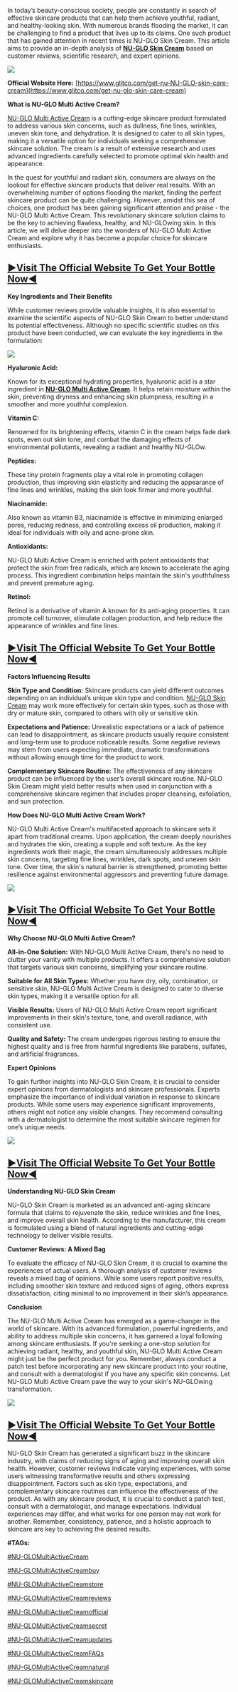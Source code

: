 In today’s beauty-conscious society, people are constantly in search of effective skincare products that can help them achieve youthful, radiant, and healthy-looking skin. With numerous brands flooding the market, it can be challenging to find a product that lives up to its claims. One such product that has gained attention in recent times is NU-GLO Skin Cream. This article aims to provide an in-depth analysis of [**NU-GLO Skin Cream**](https://sites.google.com/view/nu-glo-multi-active-cream-unlo/home) based on customer reviews, scientific research, and expert opinions.

[![](https://blogger.googleusercontent.com/img/b/R29vZ2xl/AVvXsEiULjCHb_AOHNxBBZm1g2iTSbXYB8ZY7IbTV77bNRJymEBO83PuaXLoq7L4TeOPp-aUbEPuTMpatTJ8oyqdyz5Ten-G71sRgOoP4vynB5opy1IEActkLYU3RB4BTEvnMUbvkPKiZfXnVh7q4o4NsnH6xpP679-YPgHIPsJDjnXp3ZLZ4Pv5n0NaJq5qeJc/w640-h404/Screenshot%20(710).png)](https://www.glitco.com/get-nu-glo-skin-care-cream)

**Official Website Here:** [https://www.glitco.com/get-nu-NU-GLO-skin-care-cream](https://www.glitco.com/get-nu-glo-skin-care-cream)

**What is NU-GLO Multi Active Cream?**

[NU-GLO Multi Active Cream](https://groups.google.com/g/nu-glo-multi-active-cream/c/Xx8y0o170ko) is a cutting-edge skincare product formulated to address various skin concerns, such as dullness, fine lines, wrinkles, uneven skin tone, and dehydration. It is designed to cater to all skin types, making it a versatile option for individuals seeking a comprehensive skincare solution. The cream is a result of extensive research and uses advanced ingredients carefully selected to promote optimal skin health and appearance.

In the quest for youthful and radiant skin, consumers are always on the lookout for effective skincare products that deliver real results. With an overwhelming number of options flooding the market, finding the perfect skincare product can be quite challenging. However, amidst this sea of choices, one product has been gaining significant attention and praise - the NU-GLO Multi Active Cream. This revolutionary skincare solution claims to be the key to achieving flawless, healthy, and NU-GLOwing skin. In this article, we will delve deeper into the wonders of NU-GLO Multi Active Cream and explore why it has become a popular choice for skincare enthusiasts.

[►Visit The Official Website To Get Your Bottle Now◄](https://www.glitco.com/get-nu-glo-skin-care-cream)
--------------------------------------------------------------------------------------------------------

**Key Ingredients and Their Benefits**

While customer reviews provide valuable insights, it is also essential to examine the scientific aspects of NU-GLO Skin Cream to better understand its potential effectiveness. Although no specific scientific studies on this product have been conducted, we can evaluate the key ingredients in the formulation:

[![](https://blogger.googleusercontent.com/img/b/R29vZ2xl/AVvXsEgJFKjRQk6CvTd25C0zitpfE3Q3ZI9EBGIpwdd42NVQubJLGpXJIhQ6s7lCREredJGkA1vqqeGpidkq8FJkcBWXp0a2e63qmcWgEvTuuwF-ViZvzztzf-oe9Jg7R5BWEYBKEez-0wM1isF3rfPiIieHlt57TADSZOOTDlcUDoIizYdyjwGw45paI7Fwt6I/w640-h400/Screenshot%20(709).png)](https://www.glitco.com/get-nu-glo-skin-care-cream)

**Hyaluronic Acid:**

Known for its exceptional hydrating properties, hyaluronic acid is a star ingredient in **[NU-GLO Multi Active Cream](https://colab.research.google.com/drive/1OLhMvrzFRNQXktIJHlsJp8vH1iFyc_0O?usp=sharing)**. It helps retain moisture within the skin, preventing dryness and enhancing skin plumpness, resulting in a smoother and more youthful complexion.

**Vitamin C:**

Renowned for its brightening effects, vitamin C in the cream helps fade dark spots, even out skin tone, and combat the damaging effects of environmental pollutants, revealing a radiant and healthy NU-GLOw.

**Peptides:**

These tiny protein fragments play a vital role in promoting collagen production, thus improving skin elasticity and reducing the appearance of fine lines and wrinkles, making the skin look firmer and more youthful.

**Niacinamide:**

Also known as vitamin B3, niacinamide is effective in minimizing enlarged pores, reducing redness, and controlling excess oil production, making it ideal for individuals with oily and acne-prone skin.

**Antioxidants:**

NU-GLO Multi Active Cream is enriched with potent antioxidants that protect the skin from free radicals, which are known to accelerate the aging process. This ingredient combination helps maintain the skin's youthfulness and prevent premature aging.

**Retinol:**

Retinol is a derivative of vitamin A known for its anti-aging properties. It can promote cell turnover, stimulate collagen production, and help reduce the appearance of wrinkles and fine lines.

[►Visit The Official Website To Get Your Bottle Now◄](https://www.glitco.com/get-nu-glo-skin-care-cream)
--------------------------------------------------------------------------------------------------------

**Factors Influencing Results**

**Skin Type and Condition:** Skincare products can yield different outcomes depending on an individual’s unique skin type and condition. [NU-GLO Skin Cream](https://lookerstudio.google.com/reporting/e473cb68-7618-42cb-b464-e75356e3d136) may work more effectively for certain skin types, such as those with dry or mature skin, compared to others with oily or sensitive skin.

**Expectations and Patience:** Unrealistic expectations or a lack of patience can lead to disappointment, as skincare products usually require consistent and long-term use to produce noticeable results. Some negative reviews may stem from users expecting immediate, dramatic transformations without allowing enough time for the product to work.

**Complementary Skincare Routine:** The effectiveness of any skincare product can be influenced by the user’s overall skincare routine. NU-GLO Skin Cream might yield better results when used in conjunction with a comprehensive skincare regimen that includes proper cleansing, exfoliation, and sun protection.

**How Does NU-GLO Multi Active** **Cream Work?**

NU-GLO Multi Active Cream's multifaceted approach to skincare sets it apart from traditional creams. Upon application, the cream deeply nourishes and hydrates the skin, creating a supple and soft texture. As the key ingredients work their magic, the cream simultaneously addresses multiple skin concerns, targeting fine lines, wrinkles, dark spots, and uneven skin tone. Over time, the skin's natural barrier is strengthened, promoting better resilience against environmental aggressors and preventing future damage.

[![](https://blogger.googleusercontent.com/img/b/R29vZ2xl/AVvXsEiFpmzy5ixWLEjpTwg5Pzk5cfPGkzK9ffO72svDgkwq4R_Nunc6_qvmrFUWbsCw85dvAeE8I0fIwIByAXPRFHi_-GMm8C7D2PXrcgSRfN1cCVAPho5GJe6ZSUBGNNPA3k6iIG5yMJivkwVHrNYYcOaiY0MUCiYShOnVnN7s-oS_xLy2ldL-AfHL3N9w5iU/w640-h436/Screenshot%20(705).png)](https://www.glitco.com/get-nu-glo-skin-care-cream)

[►Visit The Official Website To Get Your Bottle Now◄](https://www.glitco.com/get-nu-glo-skin-care-cream)
--------------------------------------------------------------------------------------------------------

**Why Choose NU-GLO Multi Active Cream?**

**All-in-One Solution:** With NU-GLO Multi Active Cream, there's no need to clutter your vanity with multiple products. It offers a comprehensive solution that targets various skin concerns, simplifying your skincare routine.

**Suitable for All Skin Types:** Whether you have dry, oily, combination, or sensitive skin, NU-GLO Multi Active Cream is designed to cater to diverse skin types, making it a versatile option for all.

**Visible Results:** Users of NU-GLO Multi Active Cream report significant improvements in their skin's texture, tone, and overall radiance, with consistent use.

**Quality and Safety:** The cream undergoes rigorous testing to ensure the highest quality and is free from harmful ingredients like parabens, sulfates, and artificial fragrances.

**Expert Opinions**

To gain further insights into NU-GLO Skin Cream, it is crucial to consider expert opinions from dermatologists and skincare professionals. Experts emphasize the importance of individual variation in response to skincare products. While some users may experience significant improvements, others might not notice any visible changes. They recommend consulting with a dermatologist to determine the most suitable skincare regimen for one’s unique needs.

[![](https://blogger.googleusercontent.com/img/b/R29vZ2xl/AVvXsEhB1VA9rXG8k7ffP23rSts4apIZNwRPp0ju9KNQ_pkd5tQY01pbuK0ICKYUdZLP_s14KKV-DPW93KYAnL4wch5UuuVrKYRJ9fR98UroBeuhAE7k9yPM2GbhfzsT5_8NAkCSawuDagVhqMLtRRv3Y7mVNAZpg8KPXXWjqNl0uyOZmAK6mfqD_Lcbeogqqew/w640-h400/Screenshot%20(706).png)](https://www.glitco.com/get-nu-glo-skin-care-cream)

[►Visit The Official Website To Get Your Bottle Now◄](https://www.glitco.com/get-nu-glo-skin-care-cream)
--------------------------------------------------------------------------------------------------------

**Understanding NU-GLO Skin Cream**

NU-GLO Skin Cream is marketed as an advanced anti-aging skincare formula that claims to rejuvenate the skin, reduce wrinkles and fine lines, and improve overall skin health. According to the manufacturer, this cream is formulated using a blend of natural ingredients and cutting-edge technology to deliver visible results.

**Customer Reviews: A Mixed Bag**

To evaluate the efficacy of NU-GLO Skin Cream, it is crucial to examine the experiences of actual users. A thorough analysis of customer reviews reveals a mixed bag of opinions. While some users report positive results, including smoother skin texture and reduced signs of aging, others express dissatisfaction, citing minimal to no improvement in their skin’s appearance.

**Conclusion**

The NU-GLO Multi Active Cream has emerged as a game-changer in the world of skincare. With its advanced formulation, powerful ingredients, and ability to address multiple skin concerns, it has garnered a loyal following among skincare enthusiasts. If you're seeking a one-stop solution for achieving radiant, healthy, and youthful skin, NU-GLO Multi Active Cream might just be the perfect product for you. Remember, always conduct a patch test before incorporating any new skincare product into your routine, and consult with a dermatologist if you have any specific skin concerns. Let NU-GLO Multi Active Cream pave the way to your skin's NU-GLOwing transformation.

[![](https://blogger.googleusercontent.com/img/b/R29vZ2xl/AVvXsEgElKkkSOxQnFB2jiLh9ICz6DEpDCB2am-kFIE9jCILdMU34KmrJyAkxC0CnLZicl4p88ONtfo3qdgJ_JlilvfrhRbI6UnBvgYpn8SdBuKLMWHRJuVBNSmXyDFLMAKITSBjdSXb7oZj8H6hEg5Nemuughe3QbN06fwMmRVU6dY9zgahSmfHX-cxp4LMtLE/w640-h262/Screenshot%20(703).png)](https://www.glitco.com/get-nu-glo-skin-care-cream)

[►Visit The Official Website To Get Your Bottle Now◄](https://www.glitco.com/get-nu-glo-skin-care-cream)
--------------------------------------------------------------------------------------------------------

NU-GLO Skin Cream has generated a significant buzz in the skincare industry, with claims of reducing signs of aging and improving overall skin health. However, customer reviews indicate varying experiences, with some users witnessing transformative results and others expressing disappointment. Factors such as skin type, expectations, and complementary skincare routines can influence the effectiveness of the product. As with any skincare product, it is crucial to conduct a patch test, consult with a dermatologist, and manage expectations. Individual experiences may differ, and what works for one person may not work for another. Remember, consistency, patience, and a holistic approach to skincare are key to achieving the desired results.

**#TAGs:**

[#NU-GLOMultiActiveCream](https://healthupdates2023.blogspot.com/2023/07/nu-glo-multi-active-cream-your-ultimate.html)

[#NU-GLOMultiActiveCreambuy](https://sites.google.com/view/nu-glo-multi-active-cream-unlo/home)

[#NU-GLOMultiActiveCreamstore](https://groups.google.com/g/nu-glo-multi-active-cream/c/Xx8y0o170ko)

[#NU-GLOMultiActiveCreamreviews](https://colab.research.google.com/drive/1OLhMvrzFRNQXktIJHlsJp8vH1iFyc_0O?usp=sharing)

[#NU-GLOMultiActiveCreamofficial](https://lookerstudio.google.com/reporting/e473cb68-7618-42cb-b464-e75356e3d136)

[#NU-GLOMultiActiveCreamsecret](https://www.pixiv.net/en/artworks/110077904)

[#NU-GLOMultiActiveCreamupdates](https://wphuntrz.com/d/14453-nu-glo-multi-active-cream-achieve-a-new-level-of-radiance)

[#NU-GLOMultiActiveCreamFAQs](https://www.yepdesk.com/nu-glo-multi-active-cream-buy)

[#NU-GLOMultiActiveCreamnatural](https://www.bitsdujour.com/profiles/sIv1xr)

[#NU-GLOMultiActiveCreamskincare](https://www.pinterest.com/pin/1098104321624000692/)
